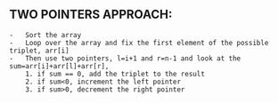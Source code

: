 ## TWO POINTERS APPROACH:

    -   Sort the array
    -   Loop over the array and fix the first element of the possible triplet, arr[i]
    -   Then use two pointers, l=i+1 and r=n-1 and look at the sum=arr[i]+arr[l]+arr[r],
        1. if sum == 0, add the triplet to the result
        2. if sum<0, increment the left pointer
        3. if sum>0, decrement the right pointer
